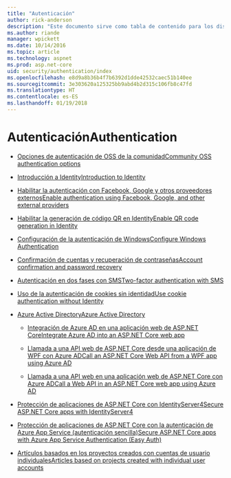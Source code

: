```yaml
---
title: "Autenticación"
author: rick-anderson
description: "Este documento sirve como tabla de contenido para los distintos temas de autenticación de ASP.NET Core."
ms.author: riande
manager: wpickett
ms.date: 10/14/2016
ms.topic: article
ms.technology: aspnet
ms.prod: asp.net-core
uid: security/authentication/index
ms.openlocfilehash: e8d9a8b36b4f7b6392d1dde42532caec51b140ee
ms.sourcegitcommit: 3e303620a125325bb9abd4b2d315c106fb8c47fd
ms.translationtype: HT
ms.contentlocale: es-ES
ms.lasthandoff: 01/19/2018
---
```

# <a name="authentication"></a><span data-ttu-id="a2cbf-103">Autenticación</span><span class="sxs-lookup"><span data-stu-id="a2cbf-103">Authentication</span></span>

* [<span data-ttu-id="a2cbf-104">Opciones de autenticación de OSS de la comunidad</span><span class="sxs-lookup"><span data-stu-id="a2cbf-104">Community OSS authentication options</span></span>](community.md)

* [<span data-ttu-id="a2cbf-105">Introducción a Identity</span><span class="sxs-lookup"><span data-stu-id="a2cbf-105">Introduction to Identity</span></span>](identity.md)

* [<span data-ttu-id="a2cbf-106">Habilitar la autenticación con Facebook, Google y otros proveedores externos</span><span class="sxs-lookup"><span data-stu-id="a2cbf-106">Enable authentication using Facebook, Google, and other external providers</span></span>](social/index.md)

* [<span data-ttu-id="a2cbf-107">Habilitar la generación de código QR en Identity</span><span class="sxs-lookup"><span data-stu-id="a2cbf-107">Enable QR code generation in Identity</span></span>](identity-enable-qrcodes.md)

* [<span data-ttu-id="a2cbf-108">Configuración de la autenticación de Windows</span><span class="sxs-lookup"><span data-stu-id="a2cbf-108">Configure Windows Authentication</span></span>](windowsauth.md)

* [<span data-ttu-id="a2cbf-109">Confirmación de cuentas y recuperación de contraseñas</span><span class="sxs-lookup"><span data-stu-id="a2cbf-109">Account confirmation and password recovery</span></span>](accconfirm.md)

* [<span data-ttu-id="a2cbf-110">Autenticación en dos fases con SMS</span><span class="sxs-lookup"><span data-stu-id="a2cbf-110">Two-factor authentication with SMS</span></span>](2fa.md)

* [<span data-ttu-id="a2cbf-111">Uso de la autenticación de cookies sin identidad</span><span class="sxs-lookup"><span data-stu-id="a2cbf-111">Use cookie authentication without Identity</span></span>](cookie.md)

* [<span data-ttu-id="a2cbf-112">Azure Active Directory</span><span class="sxs-lookup"><span data-stu-id="a2cbf-112">Azure Active Directory</span></span>](azure-active-directory/index.md)

  * [<span data-ttu-id="a2cbf-113">Integración de Azure AD en una aplicación web de ASP.NET Core</span><span class="sxs-lookup"><span data-stu-id="a2cbf-113">Integrate Azure AD into an ASP.NET Core web app</span></span>](https://azure.microsoft.com/documentation/samples/active-directory-dotnet-webapp-openidconnect-aspnetcore/)

  * [<span data-ttu-id="a2cbf-114">Llamada a una API web de ASP.NET Core desde una aplicación de WPF con Azure AD</span><span class="sxs-lookup"><span data-stu-id="a2cbf-114">Call an ASP.NET Core Web API from a WPF app using Azure AD</span></span>](https://azure.microsoft.com/documentation/samples/active-directory-dotnet-native-aspnetcore/)

  * [<span data-ttu-id="a2cbf-115">Llamada a una API web en una aplicación web de ASP.NET Core con Azure AD</span><span class="sxs-lookup"><span data-stu-id="a2cbf-115">Call a Web API in an ASP.NET Core web app using Azure AD</span></span>](https://azure.microsoft.com/documentation/samples/active-directory-dotnet-webapp-webapi-openidconnect-aspnetcore/)

* [<span data-ttu-id="a2cbf-116">Protección de aplicaciones de ASP.NET Core con IdentityServer4</span><span class="sxs-lookup"><span data-stu-id="a2cbf-116">Secure ASP.NET Core apps with IdentityServer4</span></span>](http://docs.identityserver.io/en/release/)

* [<span data-ttu-id="a2cbf-117">Protección de aplicaciones de ASP.NET Core con la autenticación de Azure App Service (autenticación sencilla)</span><span class="sxs-lookup"><span data-stu-id="a2cbf-117">Secure ASP.NET Core apps with Azure App Service Authentication (Easy Auth)</span></span>](https://docs.microsoft.com/azure/app-service/app-service-authentication-overview)

* [<span data-ttu-id="a2cbf-118">Artículos basados en los proyectos creados con cuentas de usuario individuales</span><span class="sxs-lookup"><span data-stu-id="a2cbf-118">Articles based on projects created with individual user accounts</span></span>](xref:security/authentication/individual)
